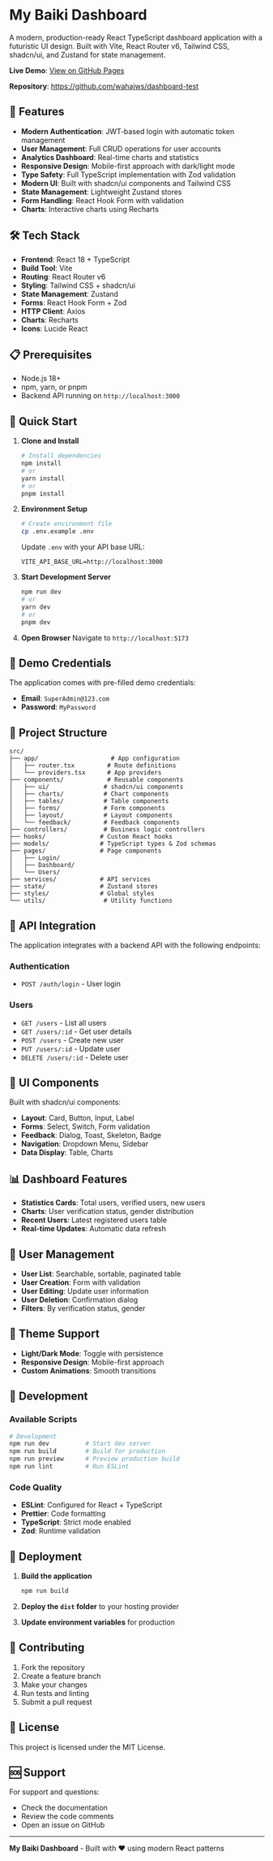 # My Baiki Dashboard

A modern, production-ready React TypeScript dashboard application with a futuristic UI design. Built with Vite, React Router v6, Tailwind CSS, shadcn/ui, and Zustand for state management.

**Live Demo**: [View on GitHub Pages](https://wahajws.github.io/dashboard-test/)

**Repository**: https://github.com/wahajws/dashboard-test

## 🚀 Features

- **Modern Authentication**: JWT-based login with automatic token management
- **User Management**: Full CRUD operations for user accounts
- **Analytics Dashboard**: Real-time charts and statistics
- **Responsive Design**: Mobile-first approach with dark/light mode
- **Type Safety**: Full TypeScript implementation with Zod validation
- **Modern UI**: Built with shadcn/ui components and Tailwind CSS
- **State Management**: Lightweight Zustand stores
- **Form Handling**: React Hook Form with validation
- **Charts**: Interactive charts using Recharts

## 🛠️ Tech Stack

- **Frontend**: React 18 + TypeScript
- **Build Tool**: Vite
- **Routing**: React Router v6
- **Styling**: Tailwind CSS + shadcn/ui
- **State Management**: Zustand
- **Forms**: React Hook Form + Zod
- **HTTP Client**: Axios
- **Charts**: Recharts
- **Icons**: Lucide React

## 📋 Prerequisites

- Node.js 18+ 
- npm, yarn, or pnpm
- Backend API running on `http://localhost:3000`

## 🚀 Quick Start

1. **Clone and Install**
   ```bash
   # Install dependencies
   npm install
   # or
   yarn install
   # or
   pnpm install
   ```

2. **Environment Setup**
   ```bash
   # Create environment file
   cp .env.example .env
   ```
   
   Update `.env` with your API base URL:
   ```env
   VITE_API_BASE_URL=http://localhost:3000
   ```

3. **Start Development Server**
   ```bash
   npm run dev
   # or
   yarn dev
   # or
   pnpm dev
   ```

4. **Open Browser**
   Navigate to `http://localhost:5173`

## 🔐 Demo Credentials

The application comes with pre-filled demo credentials:
- **Email**: `SuperAdmin@123.com`
- **Password**: `MyPassword`

## 📁 Project Structure

```
src/
├── app/                    # App configuration
│   ├── router.tsx         # Route definitions
│   └── providers.tsx      # App providers
├── components/            # Reusable components
│   ├── ui/               # shadcn/ui components
│   ├── charts/           # Chart components
│   ├── tables/           # Table components
│   ├── forms/            # Form components
│   ├── layout/           # Layout components
│   └── feedback/         # Feedback components
├── controllers/          # Business logic controllers
├── hooks/               # Custom React hooks
├── models/              # TypeScript types & Zod schemas
├── pages/               # Page components
│   ├── Login/
│   ├── Dashboard/
│   └── Users/
├── services/            # API services
├── state/               # Zustand stores
├── styles/              # Global styles
└── utils/                # Utility functions
```

## 🔌 API Integration

The application integrates with a backend API with the following endpoints:

### Authentication
- `POST /auth/login` - User login

### Users
- `GET /users` - List all users
- `GET /users/:id` - Get user details
- `POST /users` - Create new user
- `PUT /users/:id` - Update user
- `DELETE /users/:id` - Delete user

## 🎨 UI Components

Built with shadcn/ui components:
- **Layout**: Card, Button, Input, Label
- **Forms**: Select, Switch, Form validation
- **Feedback**: Dialog, Toast, Skeleton, Badge
- **Navigation**: Dropdown Menu, Sidebar
- **Data Display**: Table, Charts

## 📊 Dashboard Features

- **Statistics Cards**: Total users, verified users, new users
- **Charts**: User verification status, gender distribution
- **Recent Users**: Latest registered users table
- **Real-time Updates**: Automatic data refresh

## 👥 User Management

- **User List**: Searchable, sortable, paginated table
- **User Creation**: Form with validation
- **User Editing**: Update user information
- **User Deletion**: Confirmation dialog
- **Filters**: By verification status, gender

## 🌙 Theme Support

- **Light/Dark Mode**: Toggle with persistence
- **Responsive Design**: Mobile-first approach
- **Custom Animations**: Smooth transitions

## 🔧 Development

### Available Scripts

```bash
# Development
npm run dev          # Start dev server
npm run build        # Build for production
npm run preview      # Preview production build
npm run lint         # Run ESLint
```

### Code Quality

- **ESLint**: Configured for React + TypeScript
- **Prettier**: Code formatting
- **TypeScript**: Strict mode enabled
- **Zod**: Runtime validation

## 🚀 Deployment

1. **Build the application**
   ```bash
   npm run build
   ```

2. **Deploy the `dist` folder** to your hosting provider

3. **Update environment variables** for production

## 🤝 Contributing

1. Fork the repository
2. Create a feature branch
3. Make your changes
4. Run tests and linting
5. Submit a pull request

## 📄 License

This project is licensed under the MIT License.

## 🆘 Support

For support and questions:
- Check the documentation
- Review the code comments
- Open an issue on GitHub

---

**My Baiki Dashboard** - Built with ❤️ using modern React patterns
